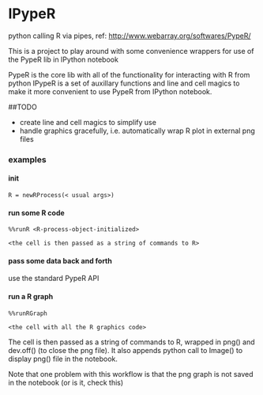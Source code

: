 # IPypeR
python calling R via pipes, ref: http://www.webarray.org/softwares/PypeR/

This is a project to play around with some convenience wrappers for use of the PypeR lib in IPython notebook


PypeR is the core lib with all of the functionality for interacting with R from python
IPypeR is a set of auxillary functions and line and cell magics to make it more convenient to use PypeR from IPython notebook.

##TODO
* create line and cell magics to simplify use
* handle graphics gracefully, i.e. automatically wrap R plot in external png files


### examples

#### init

	R = newRProcess(< usual args>)

#### run some R code

	%%runR <R-process-object-initialized>

	<the cell is then passed as a string of commands to R>

#### pass some data back and forth

use the standard PypeR API

#### run a R graph

	%%runRGraph

	<the cell with all the R graphics code>

The cell is then passed as a string of commands to R, wrapped in png() and dev.off() (to close the png file). It also appends python call to Image() to display png() file in the notebook.

Note that one problem with this workflow is that the png graph is not saved in the notebook (or is it, check this)